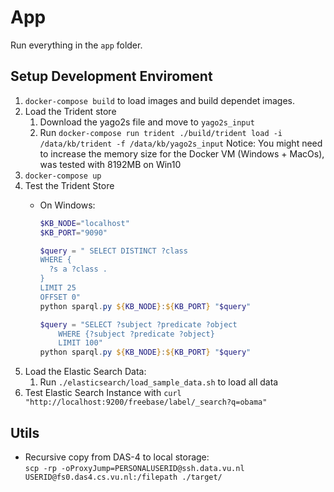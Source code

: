 # App

Run everything in the `app` folder.

## Setup Development Enviroment

1. `docker-compose build` to load images and build dependet images.
2. Load the Trident store
   1. Download the yago2s file and move to `yago2s_input`
   2. Run `docker-compose run trident ./build/trident load -i /data/kb/trident -f /data/kb/yago2s_input`
   Notice: You might need to increase the memory size for the Docker VM (Windows + MacOs), was tested with 8192MB on Win10
3. `docker-compose up`
4. Test the Trident Store
   - On Windows:

      ```powershell
      $KB_NODE="localhost"
      $KB_PORT="9090"

      $query = " SELECT DISTINCT ?class
      WHERE {
        ?s a ?class .
      }
      LIMIT 25
      OFFSET 0"
      python sparql.py ${KB_NODE}:${KB_PORT} "$query"

      $query = "SELECT ?subject ?predicate ?object
          WHERE {?subject ?predicate ?object} 
          LIMIT 100"
      python sparql.py ${KB_NODE}:${KB_PORT} "$query"
      ```
5. Load the Elastic Search Data:
   1. Run `./elasticsearch/load_sample_data.sh` to load all data
6. Test Elastic Search Instance with `curl "http://localhost:9200/freebase/label/_search?q=obama"`

## Utils

- Recursive copy from DAS-4 to local storage:  
  `scp -rp -oProxyJump=PERSONALUSERID@ssh.data.vu.nl USERID@fs0.das4.cs.vu.nl:/filepath ./target/`

